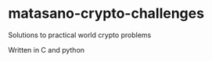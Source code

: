 # matasano-crypto-challenges
Solutions to practical world crypto problems 

Written in C and python
